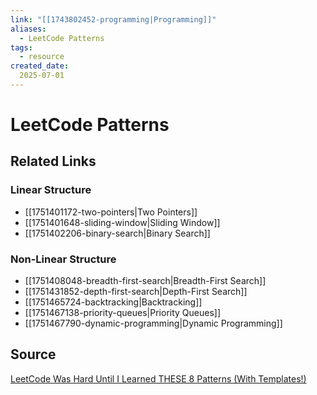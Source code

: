 ```yaml
---
link: "[[1743802452-programming|Programming]]"
aliases: 
  - LeetCode Patterns
tags:
  - resource
created_date:
  2025-07-01
---
```

# LeetCode Patterns

## Related Links
### Linear Structure
- [[1751401172-two-pointers|Two Pointers]]
- [[1751401648-sliding-window|Sliding Window]]
- [[1751402206-binary-search|Binary Search]]

### Non-Linear Structure
- [[1751408048-breadth-first-search|Breadth-First Search]]
- [[1751431852-depth-first-search|Depth-First Search]]
- [[1751465724-backtracking|Backtracking]]
- [[1751467138-priority-queues|Priority Queues]]
- [[1751467790-dynamic-programming|Dynamic Programming]]

## Source
[LeetCode Was Hard Until I Learned THESE 8 Patterns (With Templates!)](https://www.youtube.com/watch?v=RYT08CaYq6A&t=194s)
